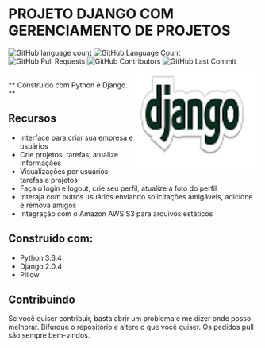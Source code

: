 # PROJETO DJANGO COM GERENCIAMENTO DE PROJETOS
<p align = left'>

![GitHub language count](https://img.shields.io/github/languages/count/ricardolopespires/Django?style=social)
<img alt="GitHub Language Count" src="https://img.shields.io/github/languages/count/ricardolopespires/Django" />
<img alt="" src="https://img.shields.io/github/repo-size/ricardolopespires/Django" />
<img alt="GitHub Pull Requests" src="https://img.shields.io/github/issues-pr/ricardolopespires/Django" />
<img alt="GitHub Contributors" src="https://img.shields.io/github/contributors/ricardolopespires/Django" />
<img alt="GitHub Last Commit" src="https://img.shields.io/github/last-commit/ricardolopespires/Django" />
</p>

<img align = right src="https://github.com/ricardolopespires/Django/blob/master/django.png" width = 250/>
<br>
** Construído com Python e Django. **




## Recursos


* Interface para criar sua empresa e usuários
* Crie projetos, tarefas, atualize informações
* Visualizações por usuários, tarefas e projetos
* Faça o login e logout, crie seu perfil, atualize a foto do perfil
* Interaja com outros usuários enviando solicitações amigáveis, adicione e remova amigos
* Integração com o Amazon AWS S3 para arquivos estáticos

## Construído com:

* Python 3.6.4
* Django  2.0.4
* Pillow

## Contribuindo

Se você quiser contribuir, basta abrir um problema e me dizer onde posso melhorar.
Bifurque o repositório e altere o que você quiser.
Os pedidos pull são sempre bem-vindos.
